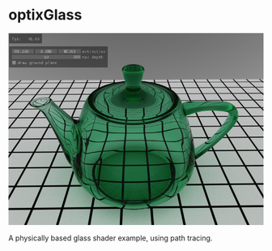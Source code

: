 
optixGlass
==========

![Glass Teapot](./optixGlass.png)

A physically based glass shader example, using path tracing.

